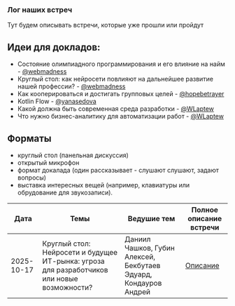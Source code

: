 ### Лог наших встреч 

Тут будем описывать встречи, которые уже прошли или пройдут

## Идеи для докладов:

- Состояние олимпиадного программирования и его влияние на найм - [@webmadness](https://t.me/webmadness)
- Круглый стол: как нейросети повлияют на дальнейшее развитие нашей профессии? - [@webmadness](https://t.me/webmadness)
- Как кооперироваться и достигать групповых целей - [@hopebetrayer](https://t.me/hopebetrayer)
- Kotlin Flow - [@yanasedova](https://t.me/yanasedova)
- Какой должна быть современная среда разработки - [@WLaptew](https://t.me/WLaptew)
- Что нужно бизнес-аналитику для автоматизации работ - [@WLaptew](https://t.me/WLaptew)

## Форматы

- круглый стол (панельная дискуссия)
- открытый микрофон
- формат докалада (один рассказывает - слушают слушают, задают вопросы)
- выставка интересных вещей (например, клавиатуры или обрудование для звукозаписи).


Дата | Темы | Ведушие тем | Полное описание встречи
-----|------|-------------|--------
2025-10-17 | Круглый стол: Нейросети и будущее ИТ-рынка: угроза для разработчиков или новые возможности? | Даниил Чашков, Губин Алексей, Бекбутаев Эдуард, Кондауров Андрей | [Описание](./1-2025-10-17-initial-meetup.md)

